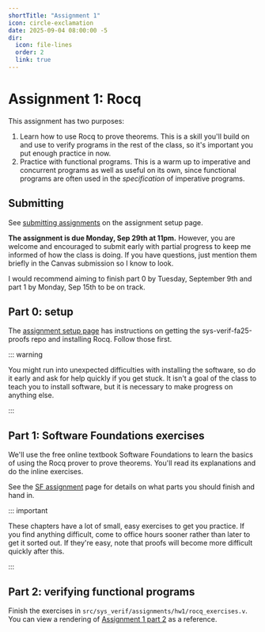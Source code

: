 ```yaml
---
shortTitle: "Assignment 1"
icon: circle-exclamation
date: 2025-09-04 08:00:00 -5
dir:
  icon: file-lines
  order: 2
  link: true
---
```


# Assignment 1: Rocq

This assignment has two purposes:

1. Learn how to use Rocq to prove theorems. This is a skill you'll build on and use to verify programs in the rest of the class, so it's important you put enough practice in now.
2. Practice with functional programs. This is a warm up to imperative and concurrent programs as well as useful on its own, since functional programs are often used in the _specification_ of imperative programs.

## Submitting

See [submitting assignments](../setup#submitting-assignments) on the assignment setup page.

**The assignment is due Monday, Sep 29th at 11pm.** However, you are welcome and encouraged to submit early with partial progress to keep me informed of how the class is doing. If you have questions, just mention them briefly in the Canvas submission so I know to look.

I would recommend aiming to finish part 0 by Tuesday, September 9th and part 1 by Monday, Sep 15th to be on track.

## Part 0: setup

The [assignment setup page](../setup) has instructions on getting the sys-verif-fa25-proofs repo and installing Rocq. Follow those first.

::: warning

You might run into unexpected difficulties with installing the software, so do it early and ask for help quickly if you get stuck. It isn't a goal of the class to teach you to install software, but it is necessary to make progress on anything else.

:::

## Part 1: Software Foundations exercises

We'll use the free online textbook Software Foundations to learn the basics of using the Rocq prover to prove theorems. You'll read its explanations and do the inline exercises.

See the [SF assignment](./sf.md) page for details on what parts you should finish and hand in.

::: important

These chapters have a lot of small, easy exercises to get you practice. If you find anything difficult, come to office hours sooner rather than later to get it sorted out. If they're easy, note that proofs will become more difficult quickly after this.

:::

## Part 2: verifying functional programs

Finish the exercises in `src/sys_verif/assignments/hw1/rocq_exercises.v`. You can view a rendering of [Assignment 1 part 2](./rocq_exercises.md) as a reference.
